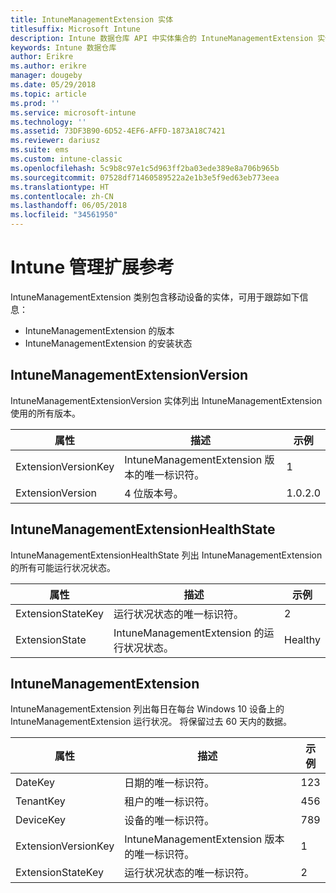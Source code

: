 ```yaml
---
title: IntuneManagementExtension 实体
titlesuffix: Microsoft Intune
description: Intune 数据仓库 API 中实体集合的 IntuneManagementExtension 实体类别的参考主题。
keywords: Intune 数据仓库
author: Erikre
ms.author: erikre
manager: dougeby
ms.date: 05/29/2018
ms.topic: article
ms.prod: ''
ms.service: microsoft-intune
ms.technology: ''
ms.assetid: 73DF3B90-6D52-4EF6-AFFD-1873A18C7421
ms.reviewer: dariusz
ms.suite: ems
ms.custom: intune-classic
ms.openlocfilehash: 5c9b8c97e1c5d963ff2ba03ede389e8a706b965b
ms.sourcegitcommit: 07528df71460589522a2e1b3e5f9ed63eb773eea
ms.translationtype: HT
ms.contentlocale: zh-CN
ms.lasthandoff: 06/05/2018
ms.locfileid: "34561950"
---
```

# <a name="reference-for-intune-management-extension"></a>Intune 管理扩展参考

IntuneManagementExtension 类别包含移动设备的实体，可用于跟踪如下信息：

  -  IntuneManagementExtension 的版本
  -  IntuneManagementExtension 的安装状态

## <a name="intunemanagementextensionversion"></a>IntuneManagementExtensionVersion

IntuneManagementExtensionVersion 实体列出 IntuneManagementExtension 使用的所有版本。

| 属性  | 描述 | 示例 |
|---------|------------|--------|
| ExtensionVersionKey |IntuneManagementExtension 版本的唯一标识符。 | 1 |
| ExtensionVersion |4 位版本号。 |1.0.2.0 |

## <a name="intunemanagementextensionhealthstate"></a>IntuneManagementExtensionHealthState

IntuneManagementExtensionHealthState 列出 IntuneManagementExtension 的所有可能运行状况状态。

| 属性  | 描述 | 示例 |
|---------|------------|--------|
| ExtensionStateKey |运行状况状态的唯一标识符。 | 2 |
| ExtensionState |IntuneManagementExtension 的运行状况状态。 | Healthy |

## <a name="intunemanagementextension"></a>IntuneManagementExtension

IntuneManagementExtension 列出每日在每台 Windows 10 设备上的 IntuneManagementExtension 运行状况。
将保留过去 60 天内的数据。 


|      属性       |                         描述                         | 示例 |
|---------------------|-------------------------------------------------------------|---------|
|       DateKey       |               日期的唯一标识符。                |   123   |
|      TenantKey      |              租户的唯一标识符。               |   456   |
|      DeviceKey      |              设备的唯一标识符。               |   789   |
| ExtensionVersionKey | IntuneManagementExtension 版本的唯一标识符。 |    1    |
|  ExtensionStateKey  |             运行状况状态的唯一标识符。              |    2    |

